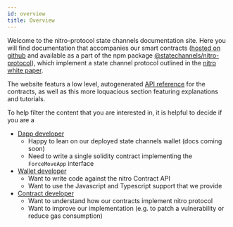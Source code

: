 ```yaml
---
id: overview
title: Overview
---
```


Welcome to the nitro-protocol state channels documentation site. Here you will find documentation that accompanies our smart contracts ([hosted on github](https://github.com/statechannels/monorepo/tree/master/packages/nitro-protocol/contracts) and available as a part of the npm package [@statechannels/nitro-protocol](https://www.npmjs.com/package/@statechannels/nitro-protocol)), which implement a state channel protocol outlined in the [nitro white paper](https://magmo.com/nitro-protocol.pdf).

The website featurs a low level, autogenerated [API reference](./contract-api/contract-inheritance.md) for the contracts, as well as this more loquacious section featuring explanations and tutorials.

To help filter the content that you are interested in, it is helpful to decide if you are a

- [Dapp developer](./dapp-devs/intro.md)
  - Happy to lean on our deployed state channels wallet (docs coming soon)
  - Need to write a single solidity contract implementing the `ForceMoveApp` interface
- [Wallet developer](./wallet-devs/quick-start.md)
  - Want to write code against the nitro Contract API
  - Want to use the Javascript and Typescript support that we provide
- [Contract developer](./contract-devs/intro.md)
  - Want to understand how our contracts implement nitro protocol
  - Want to improve our implementation (e.g. to patch a vulnerability or reduce gas consumption)
